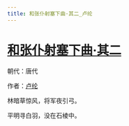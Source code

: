 ```yaml
---
title: 和张仆射塞下曲·其二_卢纶
---
```


# [和张仆射塞下曲·其二](http://so.gushiwen.org/view_70882.aspx)

朝代：唐代

作者：[卢纶](http://so.gushiwen.org/author_583.aspx)

林暗草惊风，将军夜引弓。

平明寻白羽，没在石棱中。